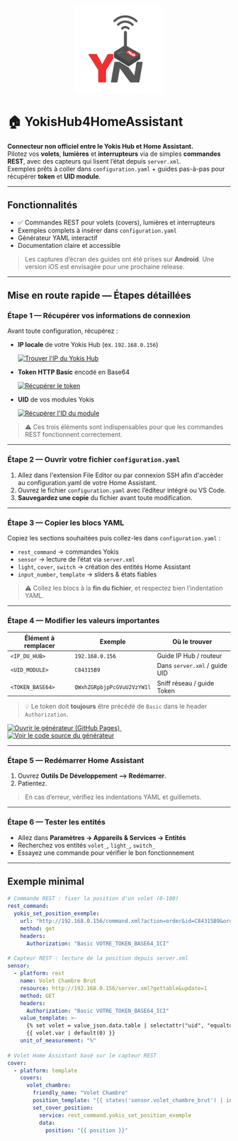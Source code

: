 <p align="center">
  <img src="docs/banner.png" alt="Yokis Hub Connect Banner" width="200">
</p>

# 🏠 YokisHub4HomeAssistant

**Connecteur non officiel entre le Yokis Hub et Home Assistant.**  
Pilotez vos **volets**, **lumières** et **interrupteurs** via de simples **commandes REST**, avec des capteurs qui lisent l’état depuis `server.xml`.  
Exemples prêts à coller dans `configuration.yaml` + guides pas-à-pas pour récupérer **token** et **UID module**.

---

## Fonctionnalités

- ✅ Commandes REST pour volets (covers), lumières et interrupteurs  
- Exemples complets à insérer dans `configuration.yaml`  
- Générateur YAML interactif  
- Documentation claire et accessible

> Les captures d’écran des guides ont été prises sur **Android**. Une version iOS est envisagée pour une prochaine release.

---

## Mise en route rapide — Étapes détaillées

### Étape 1 — Récupérer vos informations de connexion

Avant toute configuration, récupérez :
- **IP locale** de votre Yokis Hub (ex. `192.168.0.156`)  
  <div align="left" style="margin: 8px 0 12px;">
    <a href="./docs/findip.md">
      <img src="https://img.shields.io/badge/Trouver_l’IP_du_Hub-F59E0B?style=for-the-badge" alt="Trouver l’IP du Yokis Hub">
    </a>
  </div>

- **Token HTTP Basic** encodé en Base64  
  <div align="left" style="margin: 8px 0 12px;">
    <a href="./docs/get-token.md">
      <img src="https://img.shields.io/badge/R%C3%A9cup%C3%A9rer_le_token-34C759?style=for-the-badge" alt="Récupérer le token">
    </a>
  </div>

- **UID** de vos modules Yokis  
  <div align="left" style="margin: 8px 0 0;">
    <a href="./docs/get-module-id.md">
      <img src="https://img.shields.io/badge/R%C3%A9cup%C3%A9rer_l'ID_du_module-0A84FF?style=for-the-badge" alt="Récupérer l'ID du module">
    </a>
  </div>

> ⚠️ Ces trois éléments sont indispensables pour que les commandes REST fonctionnent correctement.

---

### Étape 2 — Ouvrir votre fichier `configuration.yaml`

1. Allez dans l'extension File Editor ou par connexion SSH afin d'accèder au configuration.yaml de votre Home Assistant.  
2. Ouvrez le fichier `configuration.yaml` avec l’éditeur intégré ou VS Code.  
3. **Sauvegardez une copie** du fichier avant toute modification.

---

### Étape 3 — Copier les blocs YAML

Copiez les sections souhaitées puis collez-les dans `configuration.yaml` :

- `rest_command` → commandes Yokis  
- `sensor` → lecture de l’état via `server.xml`  
- `light`, `cover`, `switch` → création des entités Home Assistant  
- `input_number`, `template` → sliders & états fiables

> ⚠️ Collez les blocs à la **fin du fichier**, et respectez bien l’indentation YAML.

---

### Étape 4 — Modifier les valeurs importantes

| Élément à remplacer   | Exemple                     | Où le trouver                   |
|-----------------------|-----------------------------|----------------------------------|
| `<IP_DU_HUB>`         | `192.168.0.156`             | Guide IP Hub / routeur          |
| `<UID_MODULE>`        | `C84315B9`                  | Dans `server.xml` / guide UID   |
| `<TOKEN_BASE64>`      | `QWxhZGRpbjpPcGVuU2VzYW1l`  | Sniff réseau / guide Token      |

> 💡 Le token doit **toujours** être précédé de `Basic` dans le header `Authorization`.

<div align="left" style="margin: 10px 0 0;">
  <a href="https://leobrg34.github.io/YokisHub4HomeAssistant/generator.html">
    <img src="https://img.shields.io/badge/Ouvrir_le_g%C3%A9n%C3%A9rateur_(Pages)-8B5CF6?style=for-the-badge" alt="Ouvrir le générateur (GitHub Pages)">
  </a>
  &nbsp;
  <a href="https://github.com/LeoBrg34/YokisHub4HomeAssistant/blob/main/docs/generator.html">
    <img src="https://img.shields.io/badge/Voir_le_code_source-6B7280?style=for-the-badge" alt="Voir le code source du générateur">
  </a>
</div>

---

### Étape 5 — Redémarrer Home Assistant

1. Ouvrez **Outils De Développement --> Redémarrer**.  
2. Patientez.

> En cas d’erreur, vérifiez les indentations YAML et guillemets.

---

### Étape 6 — Tester les entités

- Allez dans **Paramètres → Appareils & Services → Entités**  
- Recherchez vos entités `volet_`, `light_`, `switch_`  
- Essayez une commande pour vérifier le bon fonctionnement

---

## Exemple minimal

```yaml
# Commande REST : fixer la position d'un volet (0-100)
rest_command:
  yokis_set_position_exemple:
    url: "http://192.168.0.156/command.xml?action=order&id=C84315B9&order=varX&ext1={{ position }}"
    method: get
    headers:
      Authorization: "Basic VOTRE_TOKEN_BASE64_ICI"

# Capteur REST : lecture de la position depuis server.xml
sensor:
  - platform: rest
    name: Volet Chambre Brut
    resource: http://192.168.0.156/server.xml?gettable&update=1
    method: GET
    headers:
      Authorization: "Basic VOTRE_TOKEN_BASE64_ICI"
    value_template: >-
      {% set volet = value_json.data.table | selectattr("uid", "equalto", "C84315B9") | list | first %}
      {{ volet.var | default(0) }}
    unit_of_measurement: "%"

# Volet Home Assistant basé sur le capteur REST
cover:
  - platform: template
    covers:
      volet_chambre:
        friendly_name: "Volet Chambre"
        position_template: "{{ states('sensor.volet_chambre_brut') | int(0) }}"
        set_cover_position:
          service: rest_command.yokis_set_position_exemple
          data:
            position: "{{ position }}"
